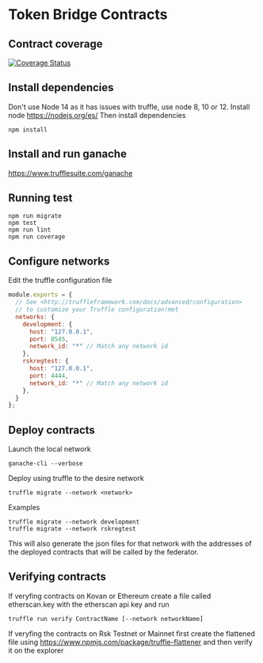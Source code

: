 # Token Bridge Contracts

## Contract coverage

[![Coverage Status](https://coveralls.io/repos/github/rsksmart/tokenbridge/badge.svg)](https://coveralls.io/github/rsksmart/tokenbridge)

## Install dependencies
Don't use Node 14 as it has issues with truffle, use node 8, 10 or 12.
Install node https://nodejs.org/es/
Then install dependencies
```
npm install
```

## Install and run ganache
https://www.trufflesuite.com/ganache


## Running test

```
npm run migrate
npm test
npm run lint
npm run coverage
```

## Configure networks

Edit the truffle configuration file

```js
module.exports = {
  // See <http://truffleframework.com/docs/advanced/configuration>
  // to customize your Truffle configuration!met
  networks: {
    development: {
      host: "127.0.0.1",
      port: 8545,
      network_id: "*" // Match any network id
    },
    rskregtest: {
      host: "127.0.0.1",
      port: 4444,
      network_id: "*" // Match any network id
    },
  }
};
```

## Deploy contracts

Launch the local network

```
ganache-cli --verbose
```

Deploy using truffle to the desire network
```
truffle migrate --network <network>
```

Examples
```
truffle migrate --network development
truffle migrate --network rskregtest
```

This will also generate the json files for that network with the addresses of the deployed contracts that will be called by the federator.


## Verifying contracts

If veryfing contracts on Kovan or Ethereum create a file called etherscan.key with the etherscan api key and run
```
truffle run verify ContractName [--network networkName]
```

If veryfing the contracts on Rsk Testnet or Mainnet first create the flattened file using
https://www.npmjs.com/package/truffle-flattener
and then verify it on the explorer




